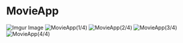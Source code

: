 # MovieApp
![Imgur Image](https://i.imgur.com/yms2ET8.gifv)
<img src="https://i.imgur.com/e1V5xPr.jpg" alt="MovieApp(1/4)"/>
<img src="https://i.imgur.com/5liQJVL.jpg" alt="MovieApp(2/4)"/>
<img src="https://i.imgur.com/xg73bvO.jpg" alt="MovieApp(3/4)"/>
<img src="https://i.imgur.com/zZMuako.jpg" alt="MovieApp(4/4)"/>

